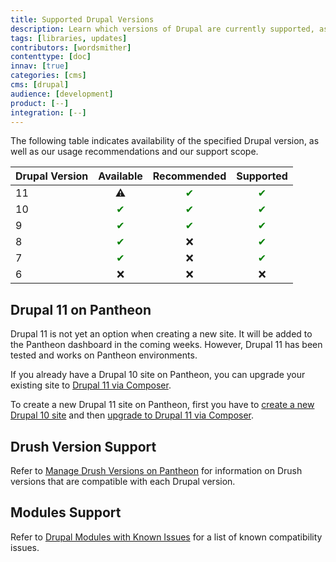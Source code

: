 ```yaml
---
title: Supported Drupal Versions
description: Learn which versions of Drupal are currently supported, as well as additional compatibility information.
tags: [libraries, updates]
contributors: [wordsmither]
contenttype: [doc]
innav: [true]
categories: [cms]
cms: [drupal]
audience: [development]
product: [--]
integration: [--]
---
```


The following table indicates availability of the specified Drupal version, as well as our usage recommendations and our support scope.

| Drupal Version | Available | Recommended | Supported |
| ----------- | :---------: | :---------: | :---------: |
| 11          | ⚠️ <Popover title="Drupal 11 Availability" content="See the <a href='#drupal-11-on-pantheon'>following section</a> for how to set up Drupal 11 on Pantheon today." />        | <span style="color:green">✔</span>           | <span style="color:green">✔</span>
| 10          | <span style="color:green">✔</span>         | <span style="color:green">✔</span>           | <span style="color:green">✔</span>          |
| 9           | <span style="color:green">✔</span>          | <span style="color:green">✔</span>           | <span style="color:green">✔</span>         |
| 8           | <span style="color:green">✔</span>          | ❌           | <span style="color:green">✔</span>         |
| 7           | <span style="color:green">✔</span>         | ❌           | <span style="color:green">✔</span>          |
| 6           | ❌          | ❌           | ❌          |

## Drupal 11 on Pantheon
Drupal 11 is not yet an option when creating a new site. It will be added to the Pantheon dashboard in the coming weeks. However, Drupal 11 has been tested and works on Pantheon environments.

If you already have a Drupal 10 site on Pantheon, you can upgrade your existing site to [Drupal 11 via Composer](https://www.drupal.org/docs/upgrading-drupal/upgrading-from-drupal-8-or-later/how-to-upgrade-from-drupal-10-to-drupal-11).

To create a new Drupal 11 site on Pantheon, first you have to [create a new Drupal 10 site](/add-site-dashboard) and then [upgrade to Drupal 11 via Composer](https://www.drupal.org/docs/upgrading-drupal/upgrading-from-drupal-8-or-later/how-to-upgrade-from-drupal-10-to-drupal-11).

## Drush Version Support

Refer to [Manage Drush Versions on Pantheon](/guides/drush/drush-versions/) for information on Drush versions that are compatible with each Drupal version.

## Modules Support

Refer to [Drupal Modules with Known Issues](/modules-known-issues) for a list of known compatibility issues.

